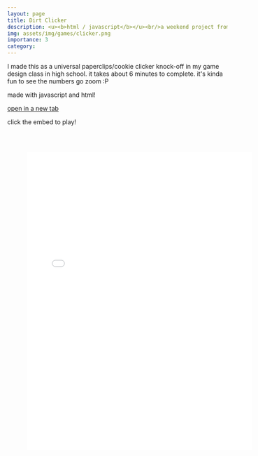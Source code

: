 ```yaml
---
layout: page
title: Dirt Clicker
description: <u><b>html / javascript</b></u><br/>a weekend project from high school<br/>march 2023
img: assets/img/games/clicker.png
importance: 3
category:
---
```


I made this as a universal paperclips/cookie clicker knock-off in my game design class in high school. it takes about 6 minutes to complete. it's kinda fun to see the numbers go zoom :P

made with javascript and html!

<a href="../../games/clicker/index.html" target="_blank">open in a new tab</a>

click the embed to play!
<embed type="text/html" src="../../games/clicker/index.html" width="120%" height="800" style="transform: scale(0.85)">

